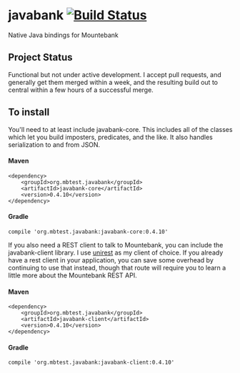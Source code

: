 # javabank [![Build Status](https://travis-ci.org/thejamesthomas/javabank.svg?branch=master)](https://travis-ci.org/thejamesthomas/javabank)
Native Java bindings for Mountebank

## Project Status
Functional but not under active development. I accept pull requests, and generally get them merged within a week, and the resulting build out to central within a few hours of a successful merge.

## To install

You'll need to at least include javabank-core. This includes all of the classes which let you build imposters, predicates, and the like. It also handles serialization to and from JSON.

#### Maven
```
<dependency>
    <groupId>org.mbtest.javabank</groupId>
    <artifactId>javabank-core</artifactId>
    <version>0.4.10</version>
</dependency>
```
#### Gradle
```
compile 'org.mbtest.javabank:javabank-core:0.4.10'
```

If you also need a REST client to talk to Mountebank, you can include the javabank-client library. I use [unirest](http://unirest.io/java.html) as my client of choice. If you already have a rest client in your application, you can save some overhead by continuing to use that instead, though that route will require you to learn a little more about the Mountebank REST API.

#### Maven
```
<dependency>
    <groupId>org.mbtest.javabank</groupId>
    <artifactId>javabank-client</artifactId>
    <version>0.4.10</version>
</dependency>
```
#### Gradle
```
compile 'org.mbtest.javabank:javabank-client:0.4.10'
```
